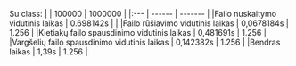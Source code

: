 Su class:
|                                  | 100000 | 1000000 |
|:---                              | ------ | ------- |
|Failo nuskaitymo vidutinis laikas | 0.698142s   |    |
|Failo rūšiavimo vidutinis laikas  | 0,0678184s   | 1.256   |
|Kietiakų failo spausdinimo vidutinis laikas | 0,481691s   | 1.256   |
|Vargšelių failo spausdinimo vidutinis laikas | 0,142382s   | 1.256   |
|Bendras laikas | 1,39s   | 1.256   |
